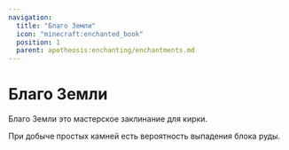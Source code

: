 ```yaml
---
navigation:
  title: "Благо Земли"
  icon: "minecraft:enchanted_book"
  position: 1
  parent: apotheosis:enchanting/enchantments.md
---
```


# Благо Земли

<Color id="dark_green">Благо Земли</Color> это мастерское заклинание для кирки.

При добыче простых камней есть вероятность выпадения блока руды.

